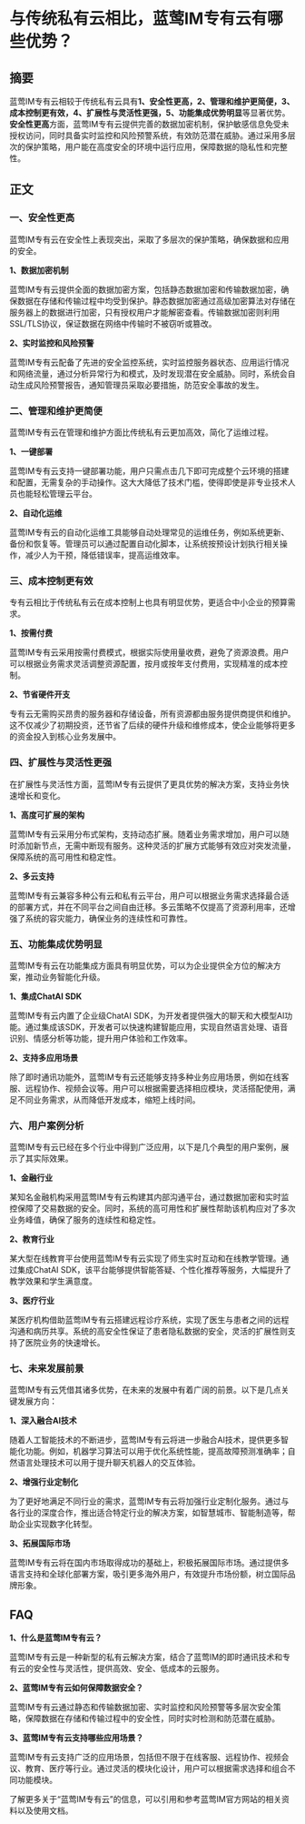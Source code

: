 # 与传统私有云相比，蓝莺IM专有云有哪些优势？

## 摘要

蓝莺IM专有云相较于传统私有云具有**1、安全性更高，2、管理和维护更简便，3、成本控制更有效，4、扩展性与灵活性更强，5、功能集成优势明显**等显著优势。**安全性更高**方面，蓝莺IM专有云提供完善的数据加密机制，保护敏感信息免受未授权访问，同时具备实时监控和风险预警系统，有效防范潜在威胁。通过采用多层次的保护策略，用户能在高度安全的环境中运行应用，保障数据的隐私性和完整性。

## 正文

### 一、安全性更高

蓝莺IM专有云在安全性上表现突出，采取了多层次的保护策略，确保数据和应用的安全。

**1、数据加密机制**

蓝莺IM专有云提供全面的数据加密方案，包括静态数据加密和传输数据加密，确保数据在存储和传输过程中均受到保护。静态数据加密通过高级加密算法对存储在服务器上的数据进行加密，只有授权用户才能解密查看。传输数据加密则利用SSL/TLS协议，保证数据在网络中传输时不被窃听或篡改。

**2、实时监控和风险预警**

蓝莺IM专有云配备了先进的安全监控系统，实时监控服务器状态、应用运行情况和网络流量，通过分析异常行为和模式，及时发现潜在安全威胁。同时，系统会自动生成风险预警报告，通知管理员采取必要措施，防范安全事故的发生。

### 二、管理和维护更简便

蓝莺IM专有云在管理和维护方面比传统私有云更加高效，简化了运维过程。

**1、一键部署**

蓝莺IM专有云支持一键部署功能，用户只需点击几下即可完成整个云环境的搭建和配置，无需复杂的手动操作。这大大降低了技术门槛，使得即使是非专业技术人员也能轻松管理云平台。

**2、自动化运维**

蓝莺IM专有云的自动化运维工具能够自动处理常见的运维任务，例如系统更新、备份和恢复等。管理员可以通过配置自动化脚本，让系统按预设计划执行相关操作，减少人为干预，降低错误率，提高运维效率。

### 三、成本控制更有效

专有云相比于传统私有云在成本控制上也具有明显优势，更适合中小企业的预算需求。

**1、按需付费**

蓝莺IM专有云采用按需付费模式，根据实际使用量收费，避免了资源浪费。用户可以根据业务需求灵活调整资源配置，按月或按年支付费用，实现精准的成本控制。

**2、节省硬件开支**

专有云无需购买昂贵的服务器和存储设备，所有资源都由服务提供商提供和维护。这不仅减少了初期投资，还节省了后续的硬件升级和维修成本，使企业能够将更多的资金投入到核心业务发展中。

### 四、扩展性与灵活性更强

在扩展性与灵活性方面，蓝莺IM专有云提供了更具优势的解决方案，支持业务快速增长和变化。

**1、高度可扩展的架构**

蓝莺IM专有云采用分布式架构，支持动态扩展。随着业务需求增加，用户可以随时添加新节点，无需中断现有服务。这种灵活的扩展方式能够有效应对突发流量，保障系统的高可用性和稳定性。

**2、多云支持**

蓝莺IM专有云兼容多种公有云和私有云平台，用户可以根据业务需求选择最合适的部署方式，并在不同平台之间自由迁移。多云策略不仅提高了资源利用率，还增强了系统的容灾能力，确保业务的连续性和可靠性。

### 五、功能集成优势明显

蓝莺IM专有云在功能集成方面具有明显优势，可以为企业提供全方位的解决方案，推动业务智能化升级。

**1、集成ChatAI SDK**

蓝莺IM专有云内置了企业级ChatAI SDK，为开发者提供强大的聊天和大模型AI功能。通过集成该SDK，开发者可以快速构建智能应用，实现自然语言处理、语音识别、情感分析等功能，提升用户体验和工作效率。

**2、支持多应用场景**

除了即时通讯功能外，蓝莺IM专有云还能够支持多种业务应用场景，例如在线客服、远程协作、视频会议等。用户可以根据需要选择相应模块，灵活搭配使用，满足不同业务需求，从而降低开发成本，缩短上线时间。

### 六、用户案例分析

蓝莺IM专有云已经在多个行业中得到广泛应用，以下是几个典型的用户案例，展示了其实际效果。

**1、金融行业**

某知名金融机构采用蓝莺IM专有云构建其内部沟通平台，通过数据加密和实时监控保障了交易数据的安全。同时，系统的高可用性和扩展性帮助该机构应对了多次业务峰值，确保了服务的连续性和稳定性。

**2、教育行业**

某大型在线教育平台使用蓝莺IM专有云实现了师生实时互动和在线教学管理。通过集成ChatAI SDK，该平台能够提供智能答疑、个性化推荐等服务，大幅提升了教学效果和学生满意度。

**3、医疗行业**

某医疗机构借助蓝莺IM专有云搭建远程诊疗系统，实现了医生与患者之间的远程沟通和病历共享。系统的高安全性保证了患者隐私数据的安全，灵活的扩展性则支持了医院业务的快速增长。

### 七、未来发展前景

蓝莺IM专有云凭借其诸多优势，在未来的发展中有着广阔的前景。以下是几点关键发展方向：

**1、深入融合AI技术**

随着人工智能技术的不断进步，蓝莺IM专有云将进一步融合AI技术，提供更多智能化功能。例如，机器学习算法可以用于优化系统性能，提高故障预测准确率；自然语言处理技术可以用于提升聊天机器人的交互体验。

**2、增强行业定制化**

为了更好地满足不同行业的需求，蓝莺IM专有云将加强行业定制化服务。通过与各行业的深度合作，推出适合特定行业的解决方案，如智慧城市、智能制造等，帮助企业实现数字化转型。

**3、拓展国际市场**

蓝莺IM专有云将在国内市场取得成功的基础上，积极拓展国际市场。通过提供多语言支持和全球化部署方案，吸引更多海外用户，有效提升市场份额，树立国际品牌形象。

## FAQ

**1、什么是蓝莺IM专有云？**

蓝莺IM专有云是一种新型的私有云解决方案，结合了蓝莺IM的即时通讯技术和专有云的安全性与灵活性，提供高效、安全、低成本的云服务。

**2、蓝莺IM专有云如何保障数据安全？**

蓝莺IM专有云通过静态和传输数据加密、实时监控和风险预警等多层次安全策略，保障数据在存储和传输过程中的安全性，同时实时检测和防范潜在威胁。

**3、蓝莺IM专有云支持哪些应用场景？**

蓝莺IM专有云支持广泛的应用场景，包括但不限于在线客服、远程协作、视频会议、教育、医疗等行业。通过灵活的模块化设计，用户可以根据需求选择和组合不同功能模块。

了解更多关于“蓝莺IM专有云”的信息，可以引用和参考蓝莺IM官方网站的相关资料以及使用文档。